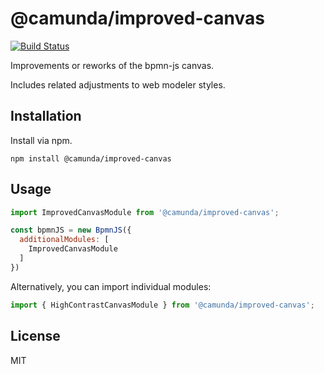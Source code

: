 # @camunda/improved-canvas

[![Build Status](https://github.com/camunda/improved-canvas/workflows/CI/badge.svg)](https://github.com/camunda/improved-canvas/actions?query=workflow:CI)

Improvements or reworks of the bpmn-js canvas.

Includes related adjustments to web modeler styles.

## Installation

Install via npm.

```
npm install @camunda/improved-canvas
```

## Usage

```javascript
import ImprovedCanvasModule from '@camunda/improved-canvas';

const bpmnJS = new BpmnJS({
  additionalModules: [
    ImprovedCanvasModule
  ]
})
```

Alternatively, you can import individual modules:
```javascript
import { HighContrastCanvasModule } from '@camunda/improved-canvas';
```

## License

MIT
